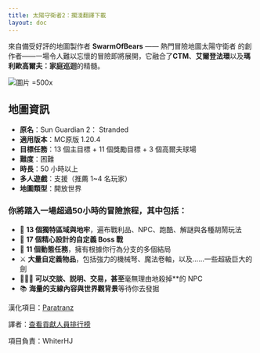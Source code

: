 ```yaml
---
title: 太陽守衛者2：擱淺翻譯下載
layout: doc
---
```


來自備受好評的地圖製作者 **SwarmOfBears** —— 熱門冒險地圖太陽守衛者
的創作者——一場令人難以忘懷的冒險即將展開，它融合了**CTM**、**艾爾登法環**以及**瑪利歐高爾夫：家庭巡迴**的精髓。

![圖片 =500x](/imgs/maps/sun-guardian2.webp)

## 地圖資訊

- **原名**：Sun Guardian 2： Stranded
- **適用版本**：MC原版 1.20.4
- **目標任務**：13 個主目標 + 11 個獎勵目標 + 3 個高爾夫球場
- **難度**：困難
- **時長**：50 小時以上
- **多人遊戲**：支援（推薦 1~4 名玩家）
- **地圖類型**：開放世界

<DownloadLinks :methods="[
  { id: 'lanzou-quark-mapdl', text: '下載地圖', icon: '/imgs/logo/logo_64.png', lanzouLink: 'https://vmhanhuazu.lanzouo.com/s/ssg2', quarkLink: 'https://pan.quark.cn/s/21835eedae08' },
  { id: 'bilibili', text: '宣傳片', icon: '/imgs/svg/bilibili.svg', link: 'https://www.bilibili.com/video/BV1kWaGzTEoi/' },
  { id: 'planetminecraft', text: '地圖原帖', icon: '/imgs/svg/planetminecraft.svg', link: 'https://www.planetminecraft.com/project/sun-guardian-2-stranded/' },
  { id: 'lazy', text: '懶漢下載', icon: '/imgs/lazydl.png', link: 'https://vmhanhuazu.lanzouo.com/s/ssg2' }
]" />

### 你將踏入一場超過50小時的冒險旅程，其中包括：

- 🏰 **13 個獨特區域與地牢**，遍布戰利品、NPC、跑酷、解謎與各種胡鬧玩法
- 🐉 **17 個精心設計的自定義 Boss 戰**
- 📜 **11 個動態任務**，擁有根據你行為分支的多個結局
- ⚔️ **大量自定義物品**，包括強力的機械弩、魔法卷軸，以及……一些超級巨大的劍
- 🧑‍🤝‍🧑 **可以交談、説明、交易，甚至**毫無理由地殺掉\*\*的 NPC
- 📚 **海量的支線內容與世界觀背景**等待你去發掘

漢化項目：[Paratranz](https://paratranz.cn/projects/15705)

譯者：[查看貢獻人員排行榜](https://paratranz.cn/projects/15705/leaderboard)

項目負責：WhiterHJ

<DocSupport />
